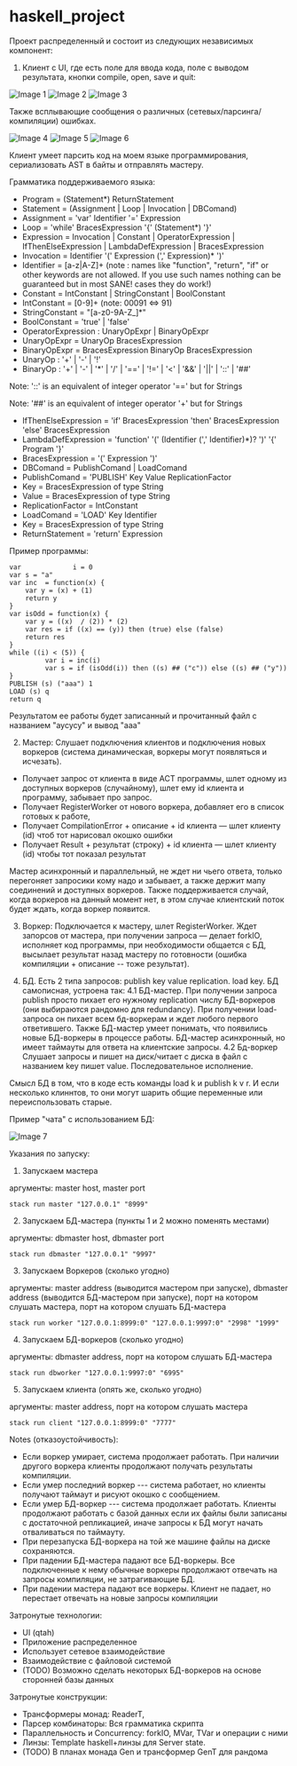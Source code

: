 # haskell_project

Проект распределенный и состоит из следующих независимых компонент: 

1. Клиент с UI, где есть поле для ввода кода, поле с выводом результата, кнопки compile, open, save и quit: 

![Image 1](https://github.com/Ololoshechkin/haskell_project/raw/master/screenshots/image1.png)
![Image 2](https://github.com/Ololoshechkin/haskell_project/raw/master/screenshots/image2.png)
![Image 3](https://github.com/Ololoshechkin/haskell_project/raw/master/screenshots/image3.png)
 

Также всплывающие сообщения о различных (сетевых/парсинга/компиляции) ошибках.


![Image 4](https://github.com/Ololoshechkin/haskell_project/raw/master/screenshots/image4.png)
![Image 5](https://github.com/Ololoshechkin/haskell_project/raw/master/screenshots/image5.png)
![Image 6](https://github.com/Ololoshechkin/haskell_project/raw/master/screenshots/image6.png)


Клиент умеет парсить код на моем языке программирования, сериализовать AST в байты и отправлять мастеру.


Грамматика поддерживаемого языка:

* Program = (Statement*) ReturnStatement
* Statement = (Assignment | Loop | Invocation | DBComand)
* Assignment = 'var' Identifier '=' Expression
* Loop = 'while' BracesExpression '{' (Statement*) '}' 
* Expression = Invocation | Constant | OperatorExpression | IfThenElseExpression | LambdaDefExpression | BracesExpression
* Invocation = Identifier '(' Expression (',' Expression)* ')'
* Identifier = [a-z|A-Z]+ (note : names like "function", "return", "if" or other keywords are not allowed. If you use such names nothing can be guaranteed but in most SANE! cases they do work!)
* Constant = IntConstant | StringConstant | BoolConstant
* IntConstant = [0-9]+ (note: 00091 <=> 91)
* StringConstant = \"[a-z0-9A-Z_]*\"
* BoolConstant = 'true' | 'false' 
* OperatorExpression : UnaryOpExpr | BinaryOpExpr
* UnaryOpExpr = UnaryOp BracesExpression
* BinaryOpExpr = BracesExpression BinaryOp BracesExpression
* UnaryOp : '+' | '-' | '!'
* BinaryOp : '+' | '-' | '*' | '/' | '==' | '!=' | '<' | '&&' | '||' | '::' | '##'

Note: '::' is an equivalent of integer operator '==' but for Strings

Note: '##' is an equivalent of integer operator '+' but for Strings

* IfThenElseExpression = 'if' BracesExpression 'then' BracesExpression 'else' BracesExpression
* LambdaDefExpression = 'function' '(' (Identifier (',' Identifier)*)? ')' '{' Program '}'
* BracesExpression = '(' Expression ')'
* DBComand = PublishComand | LoadComand
* PublishComand = 'PUBLISH' Key Value ReplicationFactor 
* Key = BracesExpression of type String
* Value = BracesExpression of type String
* ReplicationFactor = IntConstant
* LoadComand = 'LOAD' Key Identifier 
* Key = BracesExpression of type String
* ReturnStatement = 'return' Expression

Пример программы:


```
var             i = 0  
var s = "a"  
var inc  = function(x) {  
	var y = (x) + (1)  
	return y   
}   
var isOdd = function(x) { 
	var y = ((x)  / (2)) * (2) 
	var res = if ((x) == (y)) then (true) else (false) 
	return res 
} 
while ((i) < (5)) { 
         var i = inc(i) 
         var s = if (isOdd(i)) then ((s) ## ("c")) else ((s) ## ("y")) 
} 
PUBLISH (s) ("aaa") 1 
LOAD (s) q 
return q 
```

Результатом ее работы будет записанный и прочитанный файл с названием "aycycy" и вывод "aaa"

2. Мастер:
Слушает подключения клиентов и подключения новых воркеров (система динамическая, воркеры могут появляться и исчезать). 
- Получает запрос от клиента в виде АСТ программы, шлет одному из доступных воркеров (случайному),
  шлет ему id клиента и программу, забывает про запрос.
- Получает RegisterWorker от нового воркера, добавляет его в список готовых к работе,
- Получает CompilationError + описание + id клиента — шлет клиенту (id) чтоб тот нарисовал окошко ошибки
- Получает Result + результат (строку) + id клиента — шлет клиенту (id) чтобы тот показал результат

Мастер асинхронный и параллельный, не ждет ни чьего ответа, только перегоняет запросики кому надо и забывает,
а также держит мапу соединений и доступных воркеров. Также поддерживается случай, когда воркеров на данный
момент нет, в этом случае клиентский поток будет ждать, когда воркер появится.

3. Воркер:
Подключается к мастеру, шлет RegisterWorker.
Ждет запорсов от мастера, при получении запроса — делает forkIO, исполняет код программы, 
при необходимости общается с БД, 
высылает результат назад мастеру по готовности (ошибка компиляции + описание -- тоже результат).

4. БД. Есть 2 типа запросов: 
publish key value replication.
load key.
БД самописная, устроена так:
4.1 БД-мастер.
При получении запроса publish просто пихает его нужному replication числу БД-воркеров (они выбираются рандомно для redundancy).
При получении load-запроса он пихает всем бд-воркерам и ждет любого первого ответившего.
Также БД-мастер умеет понимать, что появились новые БД-воркеры в процессе работы.
БД-мастер асинхронный, но имеет таймауты для ответа на клиентские запросы.
4.2 Бд-воркер
Слушает запросы и пишет на диск/читает с диска в файл с названием key пишет value. Последовательное исполнение.

Смысл БД в том, что в коде есть команды load k и publish k v r.
И если несколько клиннтов, то они могут шарить общие переменные или переиспользовать старые.

Пример "чата" с использованием БД:

![Image 7](https://github.com/Ololoshechkin/haskell_project/raw/master/screenshots/image7.png)

Указания по запуску:
1. Запускаем мастера

аргументы: master host, master port
```
stack run master "127.0.0.1" "8999"
```
2. Запускаем БД-мастера (пункты 1 и 2 можно поменять местами)
	
аргументы: dbmaster host, dbmaster port
```
stack run dbmaster "127.0.0.1" "9997"
```
3. Запускаем Воркеров (сколько угодно)
	
аргументы: master address (выводится мастером при запуске), dbmaster address (выводится БД-мастером при запуске), порт на котором слушать мастера, порт на котором слушать БД-мастера
```
stack run worker "127.0.0.1:8999:0" "127.0.0.1:9997:0" "2998" "1999"
```
4. Запускаем БД-воркеров (сколько угодно)

аргументы: dbmaster address, порт на котором слушать БД-мастера
```
stack run dbworker "127.0.0.1:9997:0" "6995"
```
5. Запускаем клиента (опять же, сколько угодно)
	
аргументы: master address, порт на котором слушать мастера
```
stack run client "127.0.0.1:8999:0" "7777"
```

Notes (отказоустойчивость):
* Если воркер умирает, система продолжает работать. При наличии другого воркера клиенты продолжают получать результаты компиляции.
* Если умер последний воркер --- система работает, но клиенты получают таймаут и рисуют окошко с сообщением.
* Если умер БД-воркер --- система продолжает работать. Клиенты продолжают работать с базой данных если их файлы были записаны с достаточной репликацией, иначе запросы к БД могут начать отваливаться по таймауту.
* При перезапуска БД-воркера на той же машине файлы на диске сохраняются.
* При падении БД-мастера падают все БД-воркеры. Все подключенные к нему обычные воркеры продолжают отвечать на запросы компиляции, не затрагивающие БД.
* При падении мастера падают все воркеры. Клиент не падает, но перестает отвечать на новые запросы компиляции

Затронутые технологии:
* UI (qtah)
* Приложение распределенное
* Использует сетевое взаимодействие
* Взаимодействие с файловой системой
* (TODO) Возможно сделать некоторых БД-воркеров на основе сторонней базы данных

Затронутые конструкции:
* Трансформеры монад: ReaderT,
* Парсер комбинаторы: Вся грамматика скрипта
* Параллельность и Concurrency: forkIO, MVar, TVar и операции с ними
* Линзы: Template haskell+линзы для Server state.
* (TODO) В планах монада Gen и трансформер GenT для рандома


